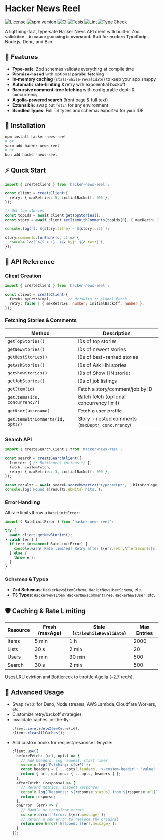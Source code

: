 # Hacker News Reel

[![License][license-badge]][license]
[![npm version](https://img.shields.io/npm/v/hacker-news-reel.svg)](https://www.npmjs.com/package/hacker-news-reel)
[![CI](https://github.com/stevekinney/hacker-news-reel/actions/workflows/ci.yml/badge.svg)](https://github.com/stevekinney/hacker-news-reel/actions/workflows/ci.yml)
[![Tests](https://github.com/stevekinney/hacker-news-reel/actions/workflows/test.yml/badge.svg)](https://github.com/stevekinney/hacker-news-reel/actions/workflows/test.yml)
[![Lint](https://github.com/stevekinney/hacker-news-reel/actions/workflows/lint.yml/badge.svg)](https://github.com/stevekinney/hacker-news-reel/actions/workflows/lint.yml)
[![Type Check](https://github.com/stevekinney/hacker-news-reel/actions/workflows/typecheck.yml/badge.svg)](https://github.com/stevekinney/hacker-news-reel/actions/workflows/typecheck.yml)

A lightning-fast, type-safe Hacker News API client with built-in Zod validation—because guessing is overrated. Built for modern TypeScript, Node.js, Deno, and Bun.

## 🚀 Features

- **Type-safe**: Zod schemas validate everything at compile time  
- **Promise-based** with optional parallel fetching  
- **In-memory caching** (`stale-while-revalidate`) to keep your app snappy  
- **Automatic rate-limiting** & retry with exponential backoff  
- **Recursive comment-tree fetching** with configurable depth & concurrency  
- **Algolia-powered search** (front page & full-text)  
- **Extensible**: swap out `fetch` for any environment  
- **Bundled Types**: Full TS types and schemas exported for your IDE

## 💾 Installation

```bash
npm install hacker-news-reel
# or
yarn add hacker-news-reel
# or
bun add hacker-news-reel
```

## ⚡ Quick Start

```ts
import { createClient } from 'hacker-news-reel';

const client = createClient({
  retry: { maxRetries: 5, initialBackoff: 500 },
});

// Get top stories
const topIds = await client.getTopStories();
const story = await client.getItemWithComments(topIds[0], { maxDepth: 2 });

console.log(`1. ${story.title} — ${story.url}`);

story.comments.forEach((c, i) => {
  console.log(`${i + 1}. ${c.by}: ${c.text}`);
});
```

## 🧰 API Reference

### Client Creation

```ts
import { createClient } from 'hacker-news-reel';

const client = createClient({
  fetch: myFetchImpl,        // defaults to global fetch
  retry: false | { maxRetries: number; initialBackoff: number },
});
```

### Fetching Stories & Comments

| Method                               | Description                                         |
| ------------------------------------ | --------------------------------------------------- |
| `getTopStories()`                    | IDs of top stories                                  |
| `getNewStories()`                    | IDs of newest stories                               |
| `getBestStories()`                   | IDs of best-ranked stories                          |
| `getAskStories()`                    | IDs of Ask HN stories                               |
| `getShowStories()`                   | IDs of Show HN stories                              |
| `getJobStories()`                    | IDs of job listings                                 |
| `getItem(id)`                        | Fetch a story/comment/job by ID                     |
| `getItems(ids, concurrency?)`        | Batch fetch (optional concurrency limit)            |
| `getUser(username)`                  | Fetch a user profile                                |
| `getItemWithComments(id, opts?)`     | Story + nested comments (`maxDepth`, `concurrency`) |

### Search API

```ts
import { createSearchClient } from 'hacker-news-reel';

const search = createSearchClient({
  limiter: { /* Bottleneck options */ },
  fetch: customFetch,
  retry: { maxRetries: 3, initialBackoff: 300 },
});

const results = await search.searchStories('typescript', { hitsPerPage: 10 });
console.log(`Found ${results.nbHits} hits.`);
```

### Error Handling

All rate limits throw a `RateLimitError`:

```ts
import { RateLimitError } from 'hacker-news-reel';

try {
  await client.getNewStories();
} catch (err) {
  if (err instanceof RateLimitError) {
    console.warn(`Rate limited! Retry after ${err.retryAfterSeconds}s.`);
  } else {
    throw err;
  }
}
```

### Schemas & Types

- **Zod Schemas**: `HackerNewsItemSchema`, `HackerNewsUserSchema`, etc.  
- **TS Types**: `HackerNewsItem`, `HackerNewsCommentTree`, `HackerNewsUser`, etc.

## 🛡️ Caching & Rate Limiting

| Resource | Fresh (maxAge) | Stale (`staleWhileRevalidate`)  | Max Entries |
| -------- | -------------- | ------------------------------- | ----------- |
| Items    | 5 min          | 1 h                             | 2000        |
| Lists    | 30 s           | 2 min                           | 20          |
| Users    | 5 min          | 30 min                          | 500         |
| Search   | 30 s           | 2 min                           | 500         |

Uses LRU eviction and Bottleneck to throttle Algolia (~2.7 req/s).

## 🧠 Advanced Usage

- Swap `fetch` for Deno, Node streams, AWS Lambda, Cloudflare Workers, etc.  
- Customize retry/backoff strategies  
- Invalidate caches on-the-fly:
  ```ts
  client.invalidateItemCache(id);
  client.clearAllCaches();
  ```
- Add custom hooks for request/response lifecycle:
  ```ts
  client.use({
    beforeFetch: (url, opts) => {
      // Add headers, log request, start timer
      console.log(`Fetching: ${url}`);
      const headers = { ...opts?.headers, 'x-custom-header': 'value' };
      return { url, options: { ...opts, headers } };
    },
    afterFetch: (response) => {
      // Record metrics, inspect responses
      console.log(`Response: ${response.status} from ${response.url}`);
      return response;
    },
    onError: (err) => {
      // Handle or transform errors
      console.error(`Error: ${err.message}`);
      // Return a new error to replace the original
      return new Error(`Wrapped: ${err.message}`);
    }
  });
  ```

[license-badge]: https://img.shields.io/npm/l/hacker-news-reel.svg
[license]: https://opensource.org/licenses/MIT
